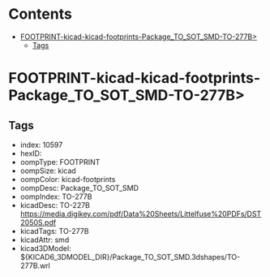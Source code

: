 



Contents
========

* [FOOTPRINT-kicad-kicad-footprints-Package_TO_SOT_SMD-TO-277B>](#footprint-kicad-kicad-footprints-package_to_sot_smd-to-277b)
	* [Tags](#tags)

# FOOTPRINT-kicad-kicad-footprints-Package_TO_SOT_SMD-TO-277B>

## Tags

- index: 10597
- hexID: 
- oompType: FOOTPRINT
- oompSize: kicad
- oompColor: kicad-footprints
- oompDesc: Package_TO_SOT_SMD
- oompIndex: TO-277B
- kicadDesc: TO-227B https://media.digikey.com/pdf/Data%20Sheets/Littelfuse%20PDFs/DST2050S.pdf
- kicadTags: TO-277B
- kicadAttr: smd
- kicad3DModel: ${KICAD6_3DMODEL_DIR}/Package_TO_SOT_SMD.3dshapes/TO-277B.wrl
